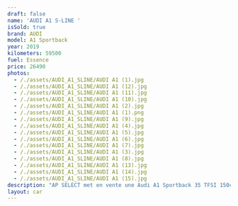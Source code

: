 ```yaml
---
draft: false
name: 'AUDI A1 S-LINE '
isSold: true
brand: AUDI
model: A1 Sportback
year: 2019
kilometers: 59500
fuel: Essence
price: 26490
photos:
  - /./assets/AUDI_A1_SLINE/AUDI A1 (1).jpg
  - /./assets/AUDI_A1_SLINE/AUDI A1 (12).jpg
  - /./assets/AUDI_A1_SLINE/AUDI A1 (11).jpg
  - /./assets/AUDI_A1_SLINE/AUDI A1 (10).jpg
  - /./assets/AUDI_A1_SLINE/AUDI A1 (2).jpg
  - /./assets/AUDI_A1_SLINE/AUDI A1 (1).png
  - /./assets/AUDI_A1_SLINE/AUDI A1 (9).jpg
  - /./assets/AUDI_A1_SLINE/AUDI A1 (4).jpg
  - /./assets/AUDI_A1_SLINE/AUDI A1 (5).jpg
  - /./assets/AUDI_A1_SLINE/AUDI A1 (6).jpg
  - /./assets/AUDI_A1_SLINE/AUDI A1 (7).jpg
  - /./assets/AUDI_A1_SLINE/AUDI A1 (3).jpg
  - /./assets/AUDI_A1_SLINE/AUDI A1 (8).jpg
  - /./assets/AUDI_A1_SLINE/AUDI A1 (13).jpg
  - /./assets/AUDI_A1_SLINE/AUDI A1 (14).jpg
  - /./assets/AUDI_A1_SLINE/AUDI A1 (15).jpg
description: "AP SELECT met en vente une Audi A1 Sportback 35 TFSI 150ch S-Tronic7 finition S-Line.\nModèle du 12/2019 avec 59500km.\n\nCouleur blanc IBIS metallic, intérieur Cuir / Tissus bi matière S-Line.\n\nVéhicule origine France \U0001F1EB\U0001F1F7\n\nLe véhicule est en très bon état avec historique complet Audi.\n\nService AUDI effectué pour la vente.\nPneus et freins récents.\n\nÉquipements et options :\n- Boîte S-Tronic 7\n- Pack S-Line extérieur\n- Pack S-Line intérieur\n- Virtual cockpit\n- Intérieur cuir / tissus bi matière noir\n- Audi Drive Select\n- Jantes S-Line 18 pouces\n- Sièges Sport S-Line\n- Volant Sport S-Line\n- CarPlay\n- Audi MMI navigation +\n- Pack Audi sound système\n- Pack intérieur gris alu\n- Phares avant Matrix LED\n- Feux de jour à LED\n- Feux arrière LED Dynamique\n- Controle automatique des feux de route ALS\n- Caméra de recul\n- Parc distance contrôle PDC arrière\n- Vitrage arrière surteinté\n- Connexion Ipod et USB\n- Affichage multifonctions plus\n- Climatisation auto\n- Éclairage et essuie-glaces automatique\n- Rétroviseurs rabattable électriquement et chauffants\n- Rétroviseurs int / ext Electrochrome\n- Bluetooth\n- Éclairage d ambiance\n\nDisponible et visible sur RDV pour acheteur sérieux.\n\nPossibilité d'une garantie 3, 6 ou 12 mois en supplément.\n\nRéalisation des démarches d'immatriculation.\n\nAP SELECT c'est des solutions de courtage et conciergerie sur mesure pour profiter librement de sa passion et de son patrimoine.\n\nPrenez le volant, AP SELECT s'occupe du reste."
layout: car
---
```


